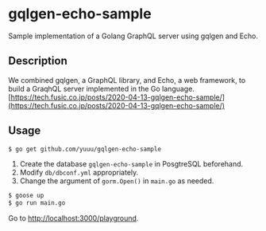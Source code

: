 gqlgen-echo-sample
====

Sample implementation of a Golang GraphQL server using gqlgen and Echo. 

## Description

We combined gqlgen, a GraphQL library, and Echo, a web framework, to build a GraqhQL server implemented in the Go language.
[https://tech.fusic.co.jp/posts/2020-04-13-gqlgen-echo-sample/](https://tech.fusic.co.jp/posts/2020-04-13-gqlgen-echo-sample/)

## Usage


```bash
$ go get github.com/yuuu/gqlgen-echo-sample
```

1. Create the database `gqlgen-echo-sample` in PosgtreSQL beforehand.
2. Modify `db/dbconf.yml` appropriately.
3. Change the argument of `gorm.Open()` in `main.go` as needed.

```bash
$ goose up
$ go run main.go
```

Go to [http://localhost:3000/playground](http://localhost:3000/playground).
